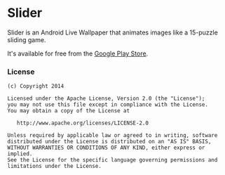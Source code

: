 # Slider

Slider is an Android Live Wallpaper that animates images like a 15-puzzle sliding game.

It's available for free from the [Google Play Store](https://play.google.com/store/apps/details?id=de.devisnik.android.sliding).

### License

    (c) Copyright 2014 

    Licensed under the Apache License, Version 2.0 (the "License");
    you may not use this file except in compliance with the License.
    You may obtain a copy of the License at

       http://www.apache.org/licenses/LICENSE-2.0

    Unless required by applicable law or agreed to in writing, software
    distributed under the License is distributed on an "AS IS" BASIS,
    WITHOUT WARRANTIES OR CONDITIONS OF ANY KIND, either express or implied.
    See the License for the specific language governing permissions and
    limitations under the License.

